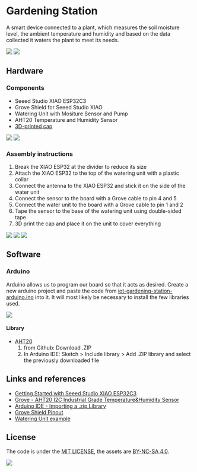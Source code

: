 # Gardening Station

A smart device connected to a plant, which measures the soil moisture level, the ambient temperature and humidity and based on the data collected it waters the plant to meet its needs.

![](medias/IMG_9961.jpg)
![](medias/IMG_9969.jpg)

## Hardware

### Components

- Seeed Studio XIAO ESP32C3
- Grove Shield for Seeed Studio XIAO
- Watering Unit with Mositure Sensor and Pump
- AHT20 Temperature and Humidity Sensor
- [3D-printed cap](iot-gardening-station-cap.stl)

![](medias/IMG_9924.jpg)
![](medias/screenshot-3d.png)

### Assembly instructions

1. Break the XIAO ESP32 at the divider to reduce its size
2. Attach the XIAO ESP32 to the top of the watering unit with a plastic collar
3. Connect the antenna to the XIAO ESP32 and stick it on the side of the water unit
4. Connect the sensor to the board with a Grove cable to pin 4 and 5
4. Connect the water unit to the board with a Grove cable to pin 1 and 2
5. Tape the sensor to the base of the watering unit using double-sided tape
6. 3D print the cap and place it on the unit to cover everything

![](medias/IMG_9941.jpg)
![](medias/IMG_9946.jpg)
![](medias/IMG_9949.jpg)

## Software

### Arduino

Arduino allows us to program our board so that it acts as desired. Create a new arduino project and paste the code from [iot-gardening-station-arduino.ino](iot-gardening-station-arduino.ino) into it. It will most likely be necessary to install the few libraries used.

![](medias/screenshot-arduino.png)

#### Library

- [AHT20](https://github.com/Seeed-Studio/Seeed_Arduino_AHT20)
	1. from Github: Download .ZIP 
	2. In Arduino IDE: Sketch > Include library > Add .ZIP library and select the previously downloaded file

## Links and references

- [Getting Started with Seeed Studio XIAO ESP32C3](https://wiki.seeedstudio.com/XIAO_ESP32C3_Getting_Started/)
- [Grove - AHT20 I2C Industrial Grade Temperature&Humidity Sensor](https://wiki.seeedstudio.com/Grove-AHT20-I2C-Industrial-Grade-Temperature&Humidity-Sensor/)
- [Arduino IDE - Importing a .zip Library](https://docs.arduino.cc/software/ide-v1/tutorials/installing-libraries)
- [Grove Shield Pinout](https://wiki.seeedstudio.com/Grove-Shield-for-Seeeduino-XIAO-embedded-battery-management-chip/#hardware-connection)
- [Watering Unit example](https://github.com/m5stack/M5Stack/blob/master/examples/Unit/WATERING/WATERING.ino)

## License

The code is under the [MIT LICENSE](LICENSE), the assets are [BY-NC-SA 4.0](LICENSE.by-nc-sa-4.0.md).

![](medias/IMG_9967.jpg)
